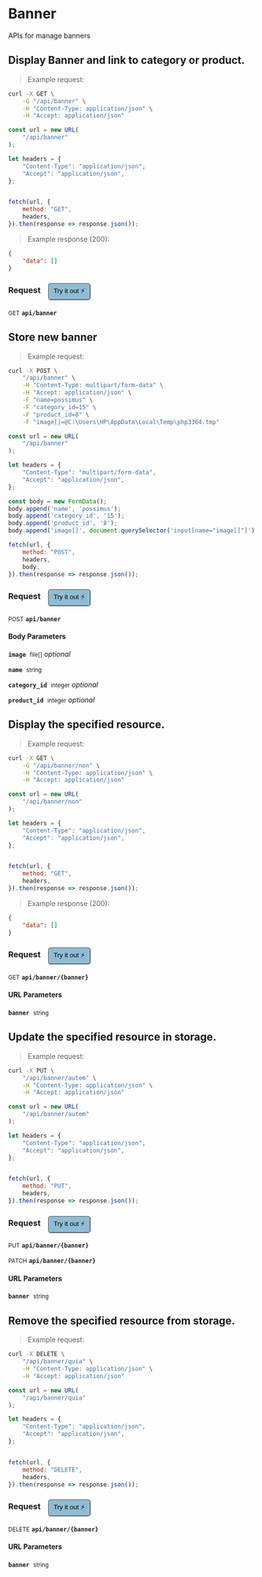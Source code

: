 # Banner

APIs for manage banners

## Display Banner and link to category or product.




> Example request:

```bash
curl -X GET \
    -G "/api/banner" \
    -H "Content-Type: application/json" \
    -H "Accept: application/json"
```

```javascript
const url = new URL(
    "/api/banner"
);

let headers = {
    "Content-Type": "application/json",
    "Accept": "application/json",
};


fetch(url, {
    method: "GET",
    headers,
}).then(response => response.json());
```


> Example response (200):

```json
{
    "data": []
}
```
<div id="execution-results-GETapi-banner" hidden>
    <blockquote>Received response<span id="execution-response-status-GETapi-banner"></span>:</blockquote>
    <pre class="json"><code id="execution-response-content-GETapi-banner"></code></pre>
</div>
<div id="execution-error-GETapi-banner" hidden>
    <blockquote>Request failed with error:</blockquote>
    <pre><code id="execution-error-message-GETapi-banner"></code></pre>
</div>
<form id="form-GETapi-banner" data-method="GET" data-path="api/banner" data-authed="0" data-hasfiles="0" data-headers='{"Content-Type":"application\/json","Accept":"application\/json"}' onsubmit="event.preventDefault(); executeTryOut('GETapi-banner', this);">
<h3>
    Request&nbsp;&nbsp;&nbsp;
        <button type="button" style="background-color: #8fbcd4; padding: 5px 10px; border-radius: 5px; border-width: thin;" id="btn-tryout-GETapi-banner" onclick="tryItOut('GETapi-banner');">Try it out ⚡</button>
    <button type="button" style="background-color: #c97a7e; padding: 5px 10px; border-radius: 5px; border-width: thin;" id="btn-canceltryout-GETapi-banner" onclick="cancelTryOut('GETapi-banner');" hidden>Cancel</button>&nbsp;&nbsp;
    <button type="submit" style="background-color: #6ac174; padding: 5px 10px; border-radius: 5px; border-width: thin;" id="btn-executetryout-GETapi-banner" hidden>Send Request 💥</button>
    </h3>
<p>
<small class="badge badge-green">GET</small>
 <b><code>api/banner</code></b>
</p>
</form>


## Store new banner




> Example request:

```bash
curl -X POST \
    "/api/banner" \
    -H "Content-Type: multipart/form-data" \
    -H "Accept: application/json" \
    -F "name=possimus" \
    -F "category_id=15" \
    -F "product_id=8" \
    -F "image[]=@C:\Users\HP\AppData\Local\Temp\php3364.tmp" 
```

```javascript
const url = new URL(
    "/api/banner"
);

let headers = {
    "Content-Type": "multipart/form-data",
    "Accept": "application/json",
};

const body = new FormData();
body.append('name', 'possimus');
body.append('category_id', '15');
body.append('product_id', '8');
body.append('image[]', document.querySelector('input[name="image[]"]').files[0]);

fetch(url, {
    method: "POST",
    headers,
    body,
}).then(response => response.json());
```


<div id="execution-results-POSTapi-banner" hidden>
    <blockquote>Received response<span id="execution-response-status-POSTapi-banner"></span>:</blockquote>
    <pre class="json"><code id="execution-response-content-POSTapi-banner"></code></pre>
</div>
<div id="execution-error-POSTapi-banner" hidden>
    <blockquote>Request failed with error:</blockquote>
    <pre><code id="execution-error-message-POSTapi-banner"></code></pre>
</div>
<form id="form-POSTapi-banner" data-method="POST" data-path="api/banner" data-authed="0" data-hasfiles="1" data-headers='{"Content-Type":"multipart\/form-data","Accept":"application\/json"}' onsubmit="event.preventDefault(); executeTryOut('POSTapi-banner', this);">
<h3>
    Request&nbsp;&nbsp;&nbsp;
        <button type="button" style="background-color: #8fbcd4; padding: 5px 10px; border-radius: 5px; border-width: thin;" id="btn-tryout-POSTapi-banner" onclick="tryItOut('POSTapi-banner');">Try it out ⚡</button>
    <button type="button" style="background-color: #c97a7e; padding: 5px 10px; border-radius: 5px; border-width: thin;" id="btn-canceltryout-POSTapi-banner" onclick="cancelTryOut('POSTapi-banner');" hidden>Cancel</button>&nbsp;&nbsp;
    <button type="submit" style="background-color: #6ac174; padding: 5px 10px; border-radius: 5px; border-width: thin;" id="btn-executetryout-POSTapi-banner" hidden>Send Request 💥</button>
    </h3>
<p>
<small class="badge badge-black">POST</small>
 <b><code>api/banner</code></b>
</p>
<h4 class="fancy-heading-panel"><b>Body Parameters</b></h4>
<p>
<b><code>image</code></b>&nbsp;&nbsp;<small>file[]</small>     <i>optional</i> &nbsp;
<input type="file" name="image.0" data-endpoint="POSTapi-banner" data-component="body"  hidden>
<input type="file" name="image.1" data-endpoint="POSTapi-banner" data-component="body" hidden>
<br>
</p>
<p>
<b><code>name</code></b>&nbsp;&nbsp;<small>string</small>  &nbsp;
<input type="text" name="name" data-endpoint="POSTapi-banner" data-component="body" required  hidden>
<br>
</p>
<p>
<b><code>category_id</code></b>&nbsp;&nbsp;<small>integer</small>     <i>optional</i> &nbsp;
<input type="number" name="category_id" data-endpoint="POSTapi-banner" data-component="body"  hidden>
<br>
</p>
<p>
<b><code>product_id</code></b>&nbsp;&nbsp;<small>integer</small>     <i>optional</i> &nbsp;
<input type="number" name="product_id" data-endpoint="POSTapi-banner" data-component="body"  hidden>
<br>
</p>

</form>


## Display the specified resource.




> Example request:

```bash
curl -X GET \
    -G "/api/banner/non" \
    -H "Content-Type: application/json" \
    -H "Accept: application/json"
```

```javascript
const url = new URL(
    "/api/banner/non"
);

let headers = {
    "Content-Type": "application/json",
    "Accept": "application/json",
};


fetch(url, {
    method: "GET",
    headers,
}).then(response => response.json());
```


> Example response (200):

```json
{
    "data": []
}
```
<div id="execution-results-GETapi-banner--banner-" hidden>
    <blockquote>Received response<span id="execution-response-status-GETapi-banner--banner-"></span>:</blockquote>
    <pre class="json"><code id="execution-response-content-GETapi-banner--banner-"></code></pre>
</div>
<div id="execution-error-GETapi-banner--banner-" hidden>
    <blockquote>Request failed with error:</blockquote>
    <pre><code id="execution-error-message-GETapi-banner--banner-"></code></pre>
</div>
<form id="form-GETapi-banner--banner-" data-method="GET" data-path="api/banner/{banner}" data-authed="0" data-hasfiles="0" data-headers='{"Content-Type":"application\/json","Accept":"application\/json"}' onsubmit="event.preventDefault(); executeTryOut('GETapi-banner--banner-', this);">
<h3>
    Request&nbsp;&nbsp;&nbsp;
        <button type="button" style="background-color: #8fbcd4; padding: 5px 10px; border-radius: 5px; border-width: thin;" id="btn-tryout-GETapi-banner--banner-" onclick="tryItOut('GETapi-banner--banner-');">Try it out ⚡</button>
    <button type="button" style="background-color: #c97a7e; padding: 5px 10px; border-radius: 5px; border-width: thin;" id="btn-canceltryout-GETapi-banner--banner-" onclick="cancelTryOut('GETapi-banner--banner-');" hidden>Cancel</button>&nbsp;&nbsp;
    <button type="submit" style="background-color: #6ac174; padding: 5px 10px; border-radius: 5px; border-width: thin;" id="btn-executetryout-GETapi-banner--banner-" hidden>Send Request 💥</button>
    </h3>
<p>
<small class="badge badge-green">GET</small>
 <b><code>api/banner/{banner}</code></b>
</p>
<h4 class="fancy-heading-panel"><b>URL Parameters</b></h4>
<p>
<b><code>banner</code></b>&nbsp;&nbsp;<small>string</small>  &nbsp;
<input type="text" name="banner" data-endpoint="GETapi-banner--banner-" data-component="url" required  hidden>
<br>
</p>
</form>


## Update the specified resource in storage.




> Example request:

```bash
curl -X PUT \
    "/api/banner/autem" \
    -H "Content-Type: application/json" \
    -H "Accept: application/json"
```

```javascript
const url = new URL(
    "/api/banner/autem"
);

let headers = {
    "Content-Type": "application/json",
    "Accept": "application/json",
};


fetch(url, {
    method: "PUT",
    headers,
}).then(response => response.json());
```


<div id="execution-results-PUTapi-banner--banner-" hidden>
    <blockquote>Received response<span id="execution-response-status-PUTapi-banner--banner-"></span>:</blockquote>
    <pre class="json"><code id="execution-response-content-PUTapi-banner--banner-"></code></pre>
</div>
<div id="execution-error-PUTapi-banner--banner-" hidden>
    <blockquote>Request failed with error:</blockquote>
    <pre><code id="execution-error-message-PUTapi-banner--banner-"></code></pre>
</div>
<form id="form-PUTapi-banner--banner-" data-method="PUT" data-path="api/banner/{banner}" data-authed="0" data-hasfiles="0" data-headers='{"Content-Type":"application\/json","Accept":"application\/json"}' onsubmit="event.preventDefault(); executeTryOut('PUTapi-banner--banner-', this);">
<h3>
    Request&nbsp;&nbsp;&nbsp;
        <button type="button" style="background-color: #8fbcd4; padding: 5px 10px; border-radius: 5px; border-width: thin;" id="btn-tryout-PUTapi-banner--banner-" onclick="tryItOut('PUTapi-banner--banner-');">Try it out ⚡</button>
    <button type="button" style="background-color: #c97a7e; padding: 5px 10px; border-radius: 5px; border-width: thin;" id="btn-canceltryout-PUTapi-banner--banner-" onclick="cancelTryOut('PUTapi-banner--banner-');" hidden>Cancel</button>&nbsp;&nbsp;
    <button type="submit" style="background-color: #6ac174; padding: 5px 10px; border-radius: 5px; border-width: thin;" id="btn-executetryout-PUTapi-banner--banner-" hidden>Send Request 💥</button>
    </h3>
<p>
<small class="badge badge-darkblue">PUT</small>
 <b><code>api/banner/{banner}</code></b>
</p>
<p>
<small class="badge badge-purple">PATCH</small>
 <b><code>api/banner/{banner}</code></b>
</p>
<h4 class="fancy-heading-panel"><b>URL Parameters</b></h4>
<p>
<b><code>banner</code></b>&nbsp;&nbsp;<small>string</small>  &nbsp;
<input type="text" name="banner" data-endpoint="PUTapi-banner--banner-" data-component="url" required  hidden>
<br>
</p>
</form>


## Remove the specified resource from storage.




> Example request:

```bash
curl -X DELETE \
    "/api/banner/quia" \
    -H "Content-Type: application/json" \
    -H "Accept: application/json"
```

```javascript
const url = new URL(
    "/api/banner/quia"
);

let headers = {
    "Content-Type": "application/json",
    "Accept": "application/json",
};


fetch(url, {
    method: "DELETE",
    headers,
}).then(response => response.json());
```


<div id="execution-results-DELETEapi-banner--banner-" hidden>
    <blockquote>Received response<span id="execution-response-status-DELETEapi-banner--banner-"></span>:</blockquote>
    <pre class="json"><code id="execution-response-content-DELETEapi-banner--banner-"></code></pre>
</div>
<div id="execution-error-DELETEapi-banner--banner-" hidden>
    <blockquote>Request failed with error:</blockquote>
    <pre><code id="execution-error-message-DELETEapi-banner--banner-"></code></pre>
</div>
<form id="form-DELETEapi-banner--banner-" data-method="DELETE" data-path="api/banner/{banner}" data-authed="0" data-hasfiles="0" data-headers='{"Content-Type":"application\/json","Accept":"application\/json"}' onsubmit="event.preventDefault(); executeTryOut('DELETEapi-banner--banner-', this);">
<h3>
    Request&nbsp;&nbsp;&nbsp;
        <button type="button" style="background-color: #8fbcd4; padding: 5px 10px; border-radius: 5px; border-width: thin;" id="btn-tryout-DELETEapi-banner--banner-" onclick="tryItOut('DELETEapi-banner--banner-');">Try it out ⚡</button>
    <button type="button" style="background-color: #c97a7e; padding: 5px 10px; border-radius: 5px; border-width: thin;" id="btn-canceltryout-DELETEapi-banner--banner-" onclick="cancelTryOut('DELETEapi-banner--banner-');" hidden>Cancel</button>&nbsp;&nbsp;
    <button type="submit" style="background-color: #6ac174; padding: 5px 10px; border-radius: 5px; border-width: thin;" id="btn-executetryout-DELETEapi-banner--banner-" hidden>Send Request 💥</button>
    </h3>
<p>
<small class="badge badge-red">DELETE</small>
 <b><code>api/banner/{banner}</code></b>
</p>
<h4 class="fancy-heading-panel"><b>URL Parameters</b></h4>
<p>
<b><code>banner</code></b>&nbsp;&nbsp;<small>string</small>  &nbsp;
<input type="text" name="banner" data-endpoint="DELETEapi-banner--banner-" data-component="url" required  hidden>
<br>
</p>
</form>



